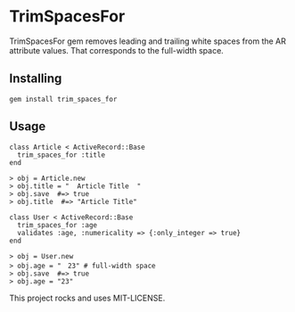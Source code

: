 # TrimSpacesFor

TrimSpacesFor gem removes leading and trailing white spaces from the AR attribute values.
That corresponds to the full-width space.

## Installing
    gem install trim_spaces_for

## Usage

    class Article < ActiveRecord::Base
      trim_spaces_for :title
    end

    > obj = Article.new
    > obj.title = "  Article Title  "
    > obj.save  #=> true
    > obj.title  #=> "Article Title"

    class User < ActiveRecord::Base
      trim_spaces_for :age
      validates :age, :numericality => {:only_integer => true}
    end

    > obj = User.new
    > obj.age = "　23" # full-width space
    > obj.save  #=> true
    > obj.age = "23"


This project rocks and uses MIT-LICENSE.
